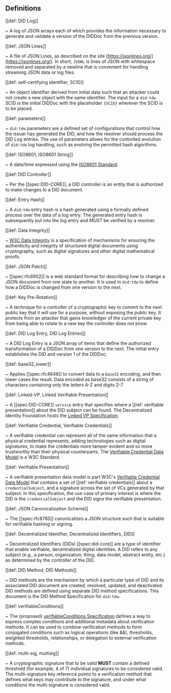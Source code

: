 ## Definitions

[[def: DID Log]]

~ A log of JSON arrays each of which provides the information necessary to
generate and validate a version of the DIDDoc from the previous version.

[[def: JSON Lines]]

~ A file of JSON Lines, as described on the site
[https://jsonlines.org/](https://jsonlines.org/). In short, `JSONL` is lines of JSON with
whitespace removed and separated by a newline that is convenient for handling
streaming JSON data or log files.

[[def: self-certifying identifier, SCID]]

~ An object identifier derived from initial data such that an attacker could not
create a new object with the same identifier. The input for a `did:tdw` SCID is
the initial DIDDoc with the placeholder `{SCID}` wherever the SCID is to be
placed.

[[def: parameters]]

~ `did:tdw` parameters are a defined set of configurations that control how the
issuer has generated the DID, and how the resolver should process the DID Log
entries. The use of parameters allows for the controlled evolution of `did:tdw`
log handling, such as evolving the permitted hash algorithms.

[[def: ISO8601, ISO8601 String]]

~ A date/time expressed using the [ISO8601
Standard](https://en.wikipedia.org/wiki/ISO_8601).

[[def: DID Controller]]

~ Per the [[spec:DID-CORE]], a DID controller is an entity that is authorized to
make changes to a DID document.

[[def: Entry Hash]]

~ A `did:tdw` entry hash is a hash generated using a formally defined process over
the data of a log entry. The generated entry hash is subsequently put into the
log entry and *MUST* be verified by a resolver.

[[def: Data Integrity]]

~ [W3C Data
Integrity](https://www.w3.org/community/reports/credentials/CG-FINAL-data-integrity-20220722/)
is a specification of mechanisms for ensuring the authenticity and integrity of
structured digital documents using cryptography, such as digital signatures and
other digital mathematical proofs.

[[def: JSON Patch]]

~ [[spec:rfc6902]] is a web
standard format for describing how to change a JSON document from one state to
another. It is used in `did:tdw` to define how a DIDDoc is changed from one
version to the next.

[[def: Key Pre-Rotation]]

~ A technique for a controller of a cryptographic key to commit to the next public
key that it will use for a purpose, without exposing the public key. It protects
from an attacker that gains knowledger of the current private key from being
able to rotate to a new key the controller does not know.

[[def: DID Log Entry, DID Log Entries]]

~ A DID Log Entry is a JSON array of items that define the authorized
transformation of a DIDDoc from one version to the next. The initial entry
establishes the DID and version 1 of the DIDDoc.

[[def: base32_lower]]

~ Applies [[spec:rfc4648]] to convert
data to a `base32` encoding, and then lower cases the result. Data encoded as
base32 consists of a string of characters containing only the letters A-Z and
digits 2-7.

[[def: Linked-VP, Linked Verifiable Presentation]]

~ A [[spec:DID-CORE]] `service` entry that specifies where a [[ref: verifiable presentation]] about the
DID subject can be found. The Decentralized Identity Foundation hosts the [Linked VP Specification](https://identity.foundation/linked-vp/).

[[def: Verifiable Credential, Verifiable Credentials]]

~ A verifiable credential can represent all of the same information that a physical credential represents, adding technologies such as digital signatures, to make the credentials more tamper-evident and so more trustworthy than their physical counterparts. The [Verifiable Credential Data Model](https://www.w3.org/TR/vc-data-model/) is a W3C Standard.

[[def: Verifiable Presentation]]

~ A verifiable presentation data model is part W3C's [Verifiable Credential Data
Model](https://www.w3.org/TR/vc-data-model/) that contains a set of [[ref:
verifiable credentials]] about a `credentialSubject`, and a signature across the
set of VCs generated by that subject. In this specification, the use case of
primary interest is where the DID is the `credentialSubject` and the DID signs
the verifiable presentation.

[[def: JSON Canonicalization Scheme]]

~ The [[spec:rfc8785]] canonicalizes a JSON
structure such that is suitable for verifiable hashing or signing.

[[def: Decentralized Identifier, Decentralized Identifiers, DID]]

~ Decentralized Identifiers (DIDs) [[spec:did-core]] are a type of identifier that enable
verifiable, decentralized digital identities. A DID refers to any subject (e.g.,
a person, organization, thing, data model, abstract entity, etc.) as determined
by the controller of the DID.

[[def: DID Method, DID Methods]]

~ DID methods are the mechanism by which a particular type of DID and its
associated DID document are created, resolved, updated, and deactivated. DID
methods are defined using separate DID method specifications. This document is
the DID Method Specification for `did:tdw`.

[[def: verifiableConditions]]

~ The (proposed) [verifiableConditions
Specification](https://github.com/w3c-ccg/verifiable-conditions) defines a way
to express complex conditions and additional metadata about verification
methods. It can be used to combine verification methods to form conjugated
conditions such as logical operations (like &&), thresholds, weighted
thresholds, relationships, or delegation to external verification methods.

[[def: multi-sig, multisig]]

~ A cryptographic signature that to be valid **MUST** contain a defined threshold
(for example, 4 of 7) individual signatures to be considered valid. The
multi-signature key reference points to a verification method that defines what
keys may contribute to the signature, and under what conditions the
multi-signature is considered valid.
